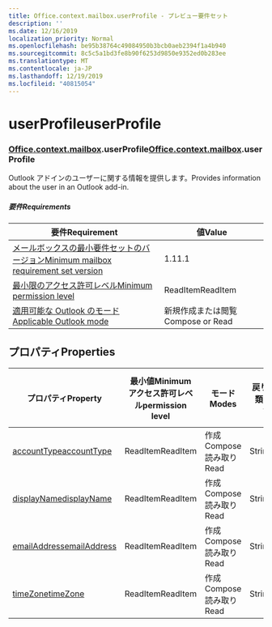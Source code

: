 ```yaml
---
title: Office.context.mailbox.userProfile - プレビュー要件セット
description: ''
ms.date: 12/16/2019
localization_priority: Normal
ms.openlocfilehash: be95b38764c49084950b3bcb0aeb2394f1a4b940
ms.sourcegitcommit: 8c5c5a1bd3fe8b90f6253d9850e9352ed0b283ee
ms.translationtype: MT
ms.contentlocale: ja-JP
ms.lasthandoff: 12/19/2019
ms.locfileid: "40815054"
---
```

# <a name="userprofile"></a><span data-ttu-id="79129-102">userProfile</span><span class="sxs-lookup"><span data-stu-id="79129-102">userProfile</span></span>

### <a name="officeofficemdcontextofficecontextmdmailboxofficecontextmailboxmduserprofile"></a><span data-ttu-id="79129-103">[Office](office.md)[.context](office.context.md)[.mailbox](office.context.mailbox.md).userProfile</span><span class="sxs-lookup"><span data-stu-id="79129-103">[Office](office.md)[.context](office.context.md)[.mailbox](office.context.mailbox.md).userProfile</span></span>

<span data-ttu-id="79129-104">Outlook アドインのユーザーに関する情報を提供します。</span><span class="sxs-lookup"><span data-stu-id="79129-104">Provides information about the user in an Outlook add-in.</span></span>

##### <a name="requirements"></a><span data-ttu-id="79129-105">要件</span><span class="sxs-lookup"><span data-stu-id="79129-105">Requirements</span></span>

|<span data-ttu-id="79129-106">要件</span><span class="sxs-lookup"><span data-stu-id="79129-106">Requirement</span></span>| <span data-ttu-id="79129-107">値</span><span class="sxs-lookup"><span data-stu-id="79129-107">Value</span></span>|
|---|---|
|[<span data-ttu-id="79129-108">メールボックスの最小要件セットのバージョン</span><span class="sxs-lookup"><span data-stu-id="79129-108">Minimum mailbox requirement set version</span></span>](../../requirement-sets/outlook-api-requirement-sets.md)| <span data-ttu-id="79129-109">1.1</span><span class="sxs-lookup"><span data-stu-id="79129-109">1.1</span></span>|
|[<span data-ttu-id="79129-110">最小限のアクセス許可レベル</span><span class="sxs-lookup"><span data-stu-id="79129-110">Minimum permission level</span></span>](/outlook/add-ins/understanding-outlook-add-in-permissions)| <span data-ttu-id="79129-111">ReadItem</span><span class="sxs-lookup"><span data-stu-id="79129-111">ReadItem</span></span>|
|[<span data-ttu-id="79129-112">適用可能な Outlook のモード</span><span class="sxs-lookup"><span data-stu-id="79129-112">Applicable Outlook mode</span></span>](/outlook/add-ins/#extension-points)| <span data-ttu-id="79129-113">新規作成または閲覧</span><span class="sxs-lookup"><span data-stu-id="79129-113">Compose or Read</span></span>|

## <a name="properties"></a><span data-ttu-id="79129-114">プロパティ</span><span class="sxs-lookup"><span data-stu-id="79129-114">Properties</span></span>

| <span data-ttu-id="79129-115">プロパティ</span><span class="sxs-lookup"><span data-stu-id="79129-115">Property</span></span> | <span data-ttu-id="79129-116">最小値</span><span class="sxs-lookup"><span data-stu-id="79129-116">Minimum</span></span><br><span data-ttu-id="79129-117">アクセス許可レベル</span><span class="sxs-lookup"><span data-stu-id="79129-117">permission level</span></span> | <span data-ttu-id="79129-118">モード</span><span class="sxs-lookup"><span data-stu-id="79129-118">Modes</span></span> | <span data-ttu-id="79129-119">戻り値の種類</span><span class="sxs-lookup"><span data-stu-id="79129-119">Return type</span></span> | <span data-ttu-id="79129-120">最小値</span><span class="sxs-lookup"><span data-stu-id="79129-120">Minimum</span></span><br><span data-ttu-id="79129-121">要件セット</span><span class="sxs-lookup"><span data-stu-id="79129-121">requirement set</span></span> |
|---|---|---|---|:---:|
| [<span data-ttu-id="79129-122">accountType</span><span class="sxs-lookup"><span data-stu-id="79129-122">accountType</span></span>](/javascript/api/outlook/office.userprofile?view=outlook-js-preview#accounttype) | <span data-ttu-id="79129-123">ReadItem</span><span class="sxs-lookup"><span data-stu-id="79129-123">ReadItem</span></span> | <span data-ttu-id="79129-124">作成</span><span class="sxs-lookup"><span data-stu-id="79129-124">Compose</span></span><br><span data-ttu-id="79129-125">読み取り</span><span class="sxs-lookup"><span data-stu-id="79129-125">Read</span></span> | <span data-ttu-id="79129-126">String</span><span class="sxs-lookup"><span data-stu-id="79129-126">String</span></span> | [<span data-ttu-id="79129-127">1.6</span><span class="sxs-lookup"><span data-stu-id="79129-127">1.6</span></span>](../requirement-set-1.6/outlook-requirement-set-1.6.md) |
| [<span data-ttu-id="79129-128">displayName</span><span class="sxs-lookup"><span data-stu-id="79129-128">displayName</span></span>](/javascript/api/outlook/office.userprofile?view=outlook-js-preview#displayname) | <span data-ttu-id="79129-129">ReadItem</span><span class="sxs-lookup"><span data-stu-id="79129-129">ReadItem</span></span> | <span data-ttu-id="79129-130">作成</span><span class="sxs-lookup"><span data-stu-id="79129-130">Compose</span></span><br><span data-ttu-id="79129-131">読み取り</span><span class="sxs-lookup"><span data-stu-id="79129-131">Read</span></span> | <span data-ttu-id="79129-132">String</span><span class="sxs-lookup"><span data-stu-id="79129-132">String</span></span> | [<span data-ttu-id="79129-133">1.1</span><span class="sxs-lookup"><span data-stu-id="79129-133">1.1</span></span>](../requirement-set-1.1/outlook-requirement-set-1.1.md) |
| [<span data-ttu-id="79129-134">emailAddress</span><span class="sxs-lookup"><span data-stu-id="79129-134">emailAddress</span></span>](/javascript/api/outlook/office.userprofile?view=outlook-js-preview#emailaddress) | <span data-ttu-id="79129-135">ReadItem</span><span class="sxs-lookup"><span data-stu-id="79129-135">ReadItem</span></span> | <span data-ttu-id="79129-136">作成</span><span class="sxs-lookup"><span data-stu-id="79129-136">Compose</span></span><br><span data-ttu-id="79129-137">読み取り</span><span class="sxs-lookup"><span data-stu-id="79129-137">Read</span></span> | <span data-ttu-id="79129-138">String</span><span class="sxs-lookup"><span data-stu-id="79129-138">String</span></span> | [<span data-ttu-id="79129-139">1.1</span><span class="sxs-lookup"><span data-stu-id="79129-139">1.1</span></span>](../requirement-set-1.1/outlook-requirement-set-1.1.md) |
| [<span data-ttu-id="79129-140">timeZone</span><span class="sxs-lookup"><span data-stu-id="79129-140">timeZone</span></span>](/javascript/api/outlook/office.userprofile?view=outlook-js-preview#timezone) | <span data-ttu-id="79129-141">ReadItem</span><span class="sxs-lookup"><span data-stu-id="79129-141">ReadItem</span></span> | <span data-ttu-id="79129-142">作成</span><span class="sxs-lookup"><span data-stu-id="79129-142">Compose</span></span><br><span data-ttu-id="79129-143">読み取り</span><span class="sxs-lookup"><span data-stu-id="79129-143">Read</span></span> | <span data-ttu-id="79129-144">String</span><span class="sxs-lookup"><span data-stu-id="79129-144">String</span></span> | [<span data-ttu-id="79129-145">1.1</span><span class="sxs-lookup"><span data-stu-id="79129-145">1.1</span></span>](../requirement-set-1.1/outlook-requirement-set-1.1.md) |
